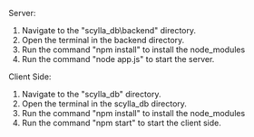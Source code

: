 Server:
1. Navigate to the "scylla_db\backend" directory.
2. Open the terminal in the backend directory.
3. Run the command "npm install" to install the node_modules
4. Run the command "node app.js" to start the server.

Client Side:
1. Navigate to the "scylla_db" directory.
2. Open the terminal in the scylla_db directory.
3. Run the command "npm install" to install the node_modules
4. Run the command "npm start" to start the client side.